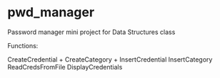 # pwd_manager
Password manager mini project for Data Structures class

Functions:

CreateCredential +
CreateCategory +
InsertCredential
InsertCategory
ReadCredsFromFile
DisplayCredentials
